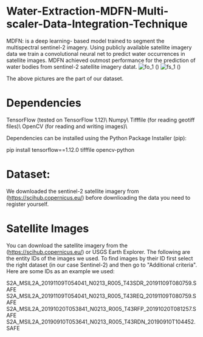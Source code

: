 # Water-Extraction-MDFN-Multi-scaler-Data-Integration-Technique

MDFN: is a deep learning- based model trained to segment the multispectral sentinel-2 imagery. Using publicly available satellite imagery data we train a convolutional neural net to predict water occurrences in satellite images. MDFN achieved outmost performance for the prediction of water bodies from sentinel-2 satellite imagery datat.
![fo_1](https://user-images.githubusercontent.com/32522237/122047924-4fd9e780-cdfe-11eb-828b-b0e2a7d4ae65.JPG) 
()
![fs_1](https://user-images.githubusercontent.com/32522237/122047927-510b1480-cdfe-11eb-9b5b-b9220ba93a76.JPG)  ()

The above pictures are the part of our dataset.

# Dependencies 
TensorFlow (tested on TensorFlow 1.12)\\
Numpy\\
Tifffile (for reading geotiff files)\\
OpenCV (for reading and writing images)\\

Dependencies can be installed using the Python Package Installer (pip):

pip install tensorflow==1.12.0 tifffile opencv-python

# Dataset:
We downloaded the sentinel-2 satellite imagery from (https://scihub.copernicus.eu/) before downlioading the data you need to register yourself. 


# Satellite Images

You can download the satellite imagery from the (https://scihub.copernicus.eu/) or USGS Earth Explorer. The following are the entity IDs of the images we used. To find images by their ID first select the right dataset (in our case Sentinel-2) and then go to "Additional criteria". Here are some IDs as an example we used:

S2A_MSIL2A_20191109T054041_N0213_R005_T43SDR_20191109T080759.SAFE
S2A_MSIL2A_20191109T054041_N0213_R005_T43REQ_20191109T080759.SAFE
S2A_MSIL2A_20191020T053841_N0213_R005_T43RFP_20191020T081257.SAFE
S2A_MSIL2A_20190910T053641_N0213_R005_T43RDN_20190910T104452.SAFE

